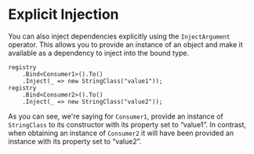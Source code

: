 # Explicit Injection

You can also inject dependencies explicitly using the `InjectArgument` operator.  This allows you to provide an instance of an object and make it available as a dependency to inject into the bound type.

```
registry
    .Bind<Consumer1>().To()
    .Inject(_ => new StringClass("value1"));
registry
    .Bind<Consumer2>().To()
    .Inject(_ => new StringClass("value2"));
```

As you can see, we're saying for `Consumer1`, provide an instance of `StringClass` to its constructor with its property set to “value1”.  In contrast, when obtaining an instance of `Consumer2` it will have been provided an instance with its property set to “value2”.
